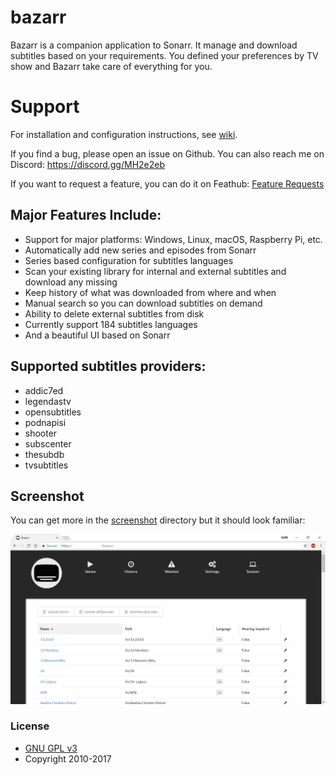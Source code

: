 # bazarr
Bazarr is a companion application to Sonarr. It manage and download subtitles based on your requirements. You defined your preferences by TV show and Bazarr take care of everything for you.

# Support
For installation and configuration instructions, see [wiki](https://github.com/morpheus65535/bazarr/wiki).

If you find a bug, please open an issue on Github. You can also reach me on Discord: https://discord.gg/MH2e2eb

If you want to request a feature, you can do it on Feathub: [Feature Requests](http://feathub.com/morpheus65535/bazarr)

## Major Features Include:

* Support for major platforms: Windows, Linux, macOS, Raspberry Pi, etc.
* Automatically add new series and episodes from Sonarr
* Series based configuration for subtitles languages
* Scan your existing library for internal and external subtitles and download any missing
* Keep history of what was downloaded from where and when
* Manual search so you can download subtitles on demand
* Ability to delete external subtitles from disk
* Currently support 184 subtitles languages
* And a beautiful UI based on Sonarr

## Supported subtitles providers:
* addic7ed
* legendastv
* opensubtitles
* podnapisi
* shooter
* subscenter
* thesubdb
* tvsubtitles

## Screenshot

You can get more in the [screenshot](https://github.com/morpheus65535/bazarr/tree/master/screenshot) directory but it should look familiar:

![Series](/screenshot/series.png?raw=true "Series")

### License

* [GNU GPL v3](http://www.gnu.org/licenses/gpl.html)
* Copyright 2010-2017

